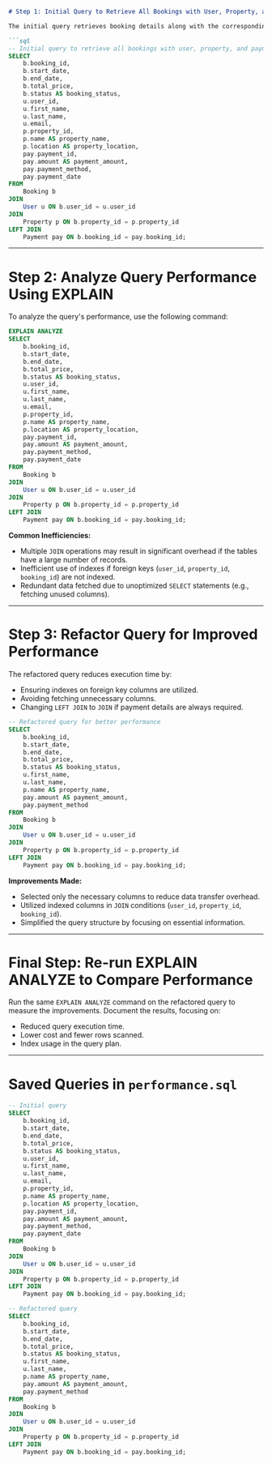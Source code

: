 ```markdown
# Step 1: Initial Query to Retrieve All Bookings with User, Property, and Payment Details

The initial query retrieves booking details along with the corresponding user, property, and payment information. Below is the SQL query saved to `performance.sql`:

```sql
-- Initial query to retrieve all bookings with user, property, and payment details
SELECT 
    b.booking_id,
    b.start_date,
    b.end_date,
    b.total_price,
    b.status AS booking_status,
    u.user_id,
    u.first_name,
    u.last_name,
    u.email,
    p.property_id,
    p.name AS property_name,
    p.location AS property_location,
    pay.payment_id,
    pay.amount AS payment_amount,
    pay.payment_method,
    pay.payment_date
FROM 
    Booking b
JOIN 
    User u ON b.user_id = u.user_id
JOIN 
    Property p ON b.property_id = p.property_id
LEFT JOIN 
    Payment pay ON b.booking_id = pay.booking_id;
```

---

# Step 2: Analyze Query Performance Using EXPLAIN

To analyze the query's performance, use the following command:

```sql
EXPLAIN ANALYZE
SELECT 
    b.booking_id,
    b.start_date,
    b.end_date,
    b.total_price,
    b.status AS booking_status,
    u.user_id,
    u.first_name,
    u.last_name,
    u.email,
    p.property_id,
    p.name AS property_name,
    p.location AS property_location,
    pay.payment_id,
    pay.amount AS payment_amount,
    pay.payment_method,
    pay.payment_date
FROM 
    Booking b
JOIN 
    User u ON b.user_id = u.user_id
JOIN 
    Property p ON b.property_id = p.property_id
LEFT JOIN 
    Payment pay ON b.booking_id = pay.booking_id;
```

**Common Inefficiencies:**
- Multiple `JOIN` operations may result in significant overhead if the tables have a large number of records.
- Inefficient use of indexes if foreign keys (`user_id`, `property_id`, `booking_id`) are not indexed.
- Redundant data fetched due to unoptimized `SELECT` statements (e.g., fetching unused columns).

---

# Step 3: Refactor Query for Improved Performance

The refactored query reduces execution time by:
- Ensuring indexes on foreign key columns are utilized.
- Avoiding fetching unnecessary columns.
- Changing `LEFT JOIN` to `JOIN` if payment details are always required.

```sql
-- Refactored query for better performance
SELECT 
    b.booking_id,
    b.start_date,
    b.end_date,
    b.total_price,
    b.status AS booking_status,
    u.first_name,
    u.last_name,
    p.name AS property_name,
    pay.amount AS payment_amount,
    pay.payment_method
FROM 
    Booking b
JOIN 
    User u ON b.user_id = u.user_id
JOIN 
    Property p ON b.property_id = p.property_id
LEFT JOIN 
    Payment pay ON b.booking_id = pay.booking_id;
```

**Improvements Made:**
- Selected only the necessary columns to reduce data transfer overhead.
- Utilized indexed columns in `JOIN` conditions (`user_id`, `property_id`, `booking_id`).
- Simplified the query structure by focusing on essential information.

---

# Final Step: Re-run EXPLAIN ANALYZE to Compare Performance

Run the same `EXPLAIN ANALYZE` command on the refactored query to measure the improvements. Document the results, focusing on:
- Reduced query execution time.
- Lower cost and fewer rows scanned.
- Index usage in the query plan.

---

# Saved Queries in `performance.sql`

```sql
-- Initial query
SELECT 
    b.booking_id,
    b.start_date,
    b.end_date,
    b.total_price,
    b.status AS booking_status,
    u.user_id,
    u.first_name,
    u.last_name,
    u.email,
    p.property_id,
    p.name AS property_name,
    p.location AS property_location,
    pay.payment_id,
    pay.amount AS payment_amount,
    pay.payment_method,
    pay.payment_date
FROM 
    Booking b
JOIN 
    User u ON b.user_id = u.user_id
JOIN 
    Property p ON b.property_id = p.property_id
LEFT JOIN 
    Payment pay ON b.booking_id = pay.booking_id;

-- Refactored query
SELECT 
    b.booking_id,
    b.start_date,
    b.end_date,
    b.total_price,
    b.status AS booking_status,
    u.first_name,
    u.last_name,
    p.name AS property_name,
    pay.amount AS payment_amount,
    pay.payment_method
FROM 
    Booking b
JOIN 
    User u ON b.user_id = u.user_id
JOIN 
    Property p ON b.property_id = p.property_id
LEFT JOIN 
    Payment pay ON b.booking_id = pay.booking_id;
```
```